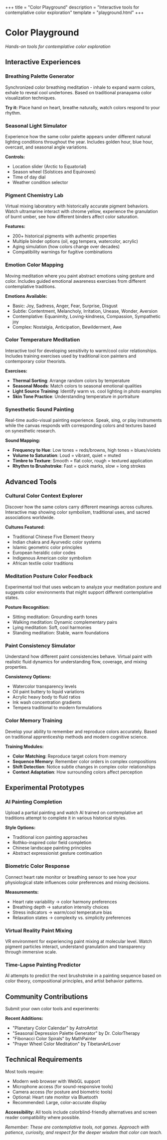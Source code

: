 +++
title = "Color Playground"
description = "Interactive tools for contemplative color exploration"
template = "playground.html"
+++

# Color Playground

*Hands-on tools for contemplative color exploration*

## Interactive Experiences

### Breathing Palette Generator
Synchronized color breathing meditation - inhale to expand warm colors, exhale to reveal cool undertones. Based on traditional pranayama color visualization techniques.

**Try it:** Place hand on heart, breathe naturally, watch colors respond to your rhythm.

### Seasonal Light Simulator
Experience how the same color palette appears under different natural lighting conditions throughout the year. Includes golden hour, blue hour, overcast, and seasonal angle variations.

**Controls:** 
- Location slider (Arctic to Equatorial)
- Season wheel (Solstices and Equinoxes)
- Time of day dial
- Weather condition selector

### Pigment Chemistry Lab
Virtual mixing laboratory with historically accurate pigment behaviors. Watch ultramarine interact with chrome yellow, experience the granulation of burnt umber, see how different binders affect color saturation.

**Features:**
- 200+ historical pigments with authentic properties
- Multiple binder options (oil, egg tempera, watercolor, acrylic)
- Aging simulation (how colors change over decades)
- Compatibility warnings for fugitive combinations

### Emotion Color Mapping
Moving meditation where you paint abstract emotions using gesture and color. Includes guided emotional awareness exercises from different contemplative traditions.

**Emotions Available:**
- Basic: Joy, Sadness, Anger, Fear, Surprise, Disgust
- Subtle: Contentment, Melancholy, Irritation, Unease, Wonder, Aversion
- Contemplative: Equanimity, Loving-kindness, Compassion, Sympathetic joy
- Complex: Nostalgia, Anticipation, Bewilderment, Awe

### Color Temperature Meditation
Interactive tool for developing sensitivity to warm/cool color relationships. Includes training exercises used by traditional icon painters and contemporary color theorists.

**Exercises:**
- **Thermal Sorting**: Arrange random colors by temperature
- **Seasonal Moods**: Match colors to seasonal emotional qualities
- **Light Source Training**: Identify warm vs. cool lighting in photo examples
- **Skin Tone Practice**: Understanding temperature in portraiture

### Synesthetic Sound Painting
Real-time audio-visual painting experience. Speak, sing, or play instruments while the canvas responds with corresponding colors and textures based on synesthetic research.

**Sound Mapping:**
- **Frequency to Hue**: Low tones = reds/browns, high tones = blues/violets
- **Volume to Saturation**: Loud = vibrant, quiet = muted
- **Timbre to Texture**: Smooth = flat color, rough = textured application
- **Rhythm to Brushstroke**: Fast = quick marks, slow = long strokes

## Advanced Tools

### Cultural Color Context Explorer
Discover how the same colors carry different meanings across cultures. Interactive map showing color symbolism, traditional uses, and sacred associations worldwide.

**Cultures Featured:**
- Traditional Chinese Five Element theory
- Indian chakra and Ayurvedic color systems
- Islamic geometric color principles
- European heraldic color codes
- Indigenous American color symbolism
- African textile color traditions

### Meditation Posture Color Feedback
Experimental tool that uses webcam to analyze your meditation posture and suggests color environments that might support different contemplative states.

**Posture Recognition:**
- Sitting meditation: Grounding earth tones
- Walking meditation: Dynamic complementary pairs
- Lying meditation: Soft, cool harmonies
- Standing meditation: Stable, warm foundations

### Paint Consistency Simulator
Understand how different paint consistencies behave. Virtual paint with realistic fluid dynamics for understanding flow, coverage, and mixing properties.

**Consistency Options:**
- Watercolor transparency levels
- Oil paint buttery to liquid variations
- Acrylic heavy body to fluid ratios
- Ink wash concentration gradients
- Tempera traditional to modern formulations

### Color Memory Training
Develop your ability to remember and reproduce colors accurately. Based on traditional apprenticeship methods and modern cognitive science.

**Training Modules:**
- **Color Matching**: Reproduce target colors from memory
- **Sequence Memory**: Remember color orders in complex compositions
- **Shift Detection**: Notice subtle changes in complex color relationships
- **Context Adaptation**: How surrounding colors affect perception

## Experimental Prototypes

### AI Painting Completion
Upload a partial painting and watch AI trained on contemplative art traditions attempt to complete it in various historical styles.

**Style Options:**
- Traditional icon painting approaches
- Rothko-inspired color field completion
- Chinese landscape painting principles
- Abstract expressionist gesture continuation

### Biometric Color Response
Connect heart rate monitor or breathing sensor to see how your physiological state influences color preferences and mixing decisions.

**Measurements:**
- Heart rate variability → color harmony preferences
- Breathing depth → saturation intensity choices
- Stress indicators → warm/cool temperature bias
- Relaxation states → complexity vs. simplicity preferences

### Virtual Reality Paint Mixing
VR environment for experiencing paint mixing at molecular level. Watch pigment particles interact, understand granulation and transparency through immersive scale.

### Time-Lapse Painting Predictor
AI attempts to predict the next brushstroke in a painting sequence based on color theory, compositional principles, and artist behavior patterns.

## Community Contributions

Submit your own color tools and experiments:

**Recent Additions:**
- "Planetary Color Calendar" by AstroArtist
- "Seasonal Depression Palette Generator" by Dr. ColorTherapy  
- "Fibonacci Color Spirals" by MathPainter
- "Prayer Wheel Color Meditation" by TibetanArtLover

## Technical Requirements

Most tools require:
- Modern web browser with WebGL support
- Microphone access (for sound-responsive tools)
- Camera access (for posture and biometric tools)
- Optional: Heart rate monitor via Bluetooth
- Recommended: Large, color-accurate display

**Accessibility:** All tools include colorblind-friendly alternatives and screen reader compatibility where possible.

*Remember: These are contemplative tools, not games. Approach with patience, curiosity, and respect for the deeper wisdom that color can teach.*